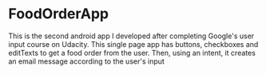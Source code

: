 # FoodOrderApp
This is the second android app I developed after completing Google's user input course on Udacity. This single page app has buttons, checkboxes and editTexts to get a food order from the user. Then, using an intent, it creates an email message according to the user's input
